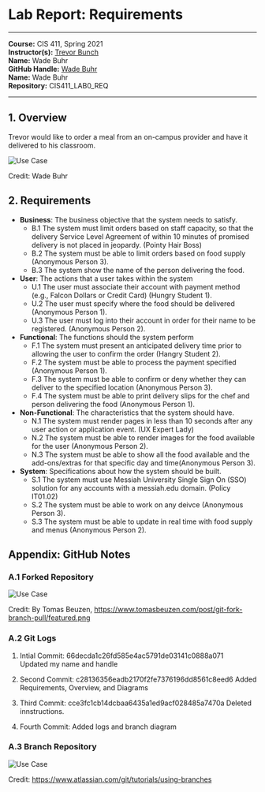 # Lab Report: Requirements
___
**Course:** CIS 411, Spring 2021  
**Instructor(s):** [Trevor Bunch](https://github.com/trevordbunch)  
**Name:** Wade Buhr  
**GitHub Handle:** [Wade Buhr](https://github.com/wadebuhr)  
**Name:** Wade Buhr   
**Repository:** CIS411_LAB0_REQ 
___

## 1. Overview

Trevor would like to order a meal from an on-campus provider and have it delivered to his classroom. 
 
![Use Case](https://docs.google.com/drawings/d/e/2PACX-1vQzvYq_7r5QhiUKYJqCSeRL9J9KppMUTH1k4gcdhk3SrgUrPkdX0qe3Ik-0foPlrsvbO2unqpkvKU1-/pub?w=960&h=720)  

Credit: Wade Buhr
## 2. Requirements

- **Business**: The business objective that the system needs to satisfy.
  - B.1 The system must limit orders based on staff capacity, so that the delivery Service Level Agreement of within 10 minutes of promised delivery is not placed in jeopardy. (Pointy Hair Boss)
  - B.2 The system must be able to limit orders based on food supply (Anonymous Person 3).
  - B.3 The system show the name of the person delivering the food. 
- **User**: The actions that a user takes within the system
  - U.1 The user must associate their account with payment method (e.g., Falcon Dollars or Credit Card) (Hungry Student 1).
  - U.2 The user must specify where the food should be delivered (Anonymous Person 1).
  - U.3 The user must log into their account in order for their name to be registered. (Anonymous Person 2).
- **Functional**: The functions should the system perform
  - F.1 The system must present an anticipated delivery time prior to allowing the user to confirm the order (Hangry Student 2).
  - F.2 The system must be able to process the payment specified (Anonymous Person 1).
  - F.3 The system must be able to confirm or deny whether they can deliver to the specified location (Anonymous Person 3).
  - F.4 The system must be able to print delivery slips for the chef and person delivering the food (Anonymous Person 1).
- **Non-Functional**: The characteristics that the system should have.
  - N.1 The system must render pages in less than 10 seconds after any user action or application event. (UX Expert Lady)
  - N.2 The system must be able to render images for the food available for the user (Anonymous Person 2).
  - N.3 The system must be able to show all the food available and the add-ons/extras for that specific day and time(Anonymous Person 3).
- **System**: Specifications about how the system should be built.
  - S.1 The system must use Messiah University Single Sign On (SSO) solution for any accounts with a messiah.edu domain. (Policy IT01.02)
  - S.2 The system must be able to work on any deivce (Anonymous Person 3).
  - S.3 The system must be able to update in real time with food supply and menus (Anonymous Person 2).

## Appendix: GitHub Notes

### A.1 Forked Repository  

![Use Case](https://www.tomasbeuzen.com/post/git-fork-branch-pull/featured.png)

Credit: By Tomas Beuzen, https://www.tomasbeuzen.com/post/git-fork-branch-pull/featured.png

### A.2 Git Logs

1. Intial Commit: 66decda1c26fd585e4ac5791de03141c0888a071  
   Updated my name and handle 
   
2. Second Commit: c28136356eadb2170f2fe7376196dd8561c8eed6
   Added Requirements, Overview, and Diagrams

3. Third Commit: cce3fc1cb14dcbaa6435a1ed9acf028485a7470a
   Deleted innstructions.

4. Fourth Commit: 
   Added logs and branch diagram

### A.3 Branch Repository

![Use Case](https://wac-cdn.atlassian.com/dam/jcr:a905ddfd-973a-452a-a4ae-f1dd65430027/01%20Git%20branch.svg?cdnVersion=745)

Credit: https://www.atlassian.com/git/tutorials/using-branches
